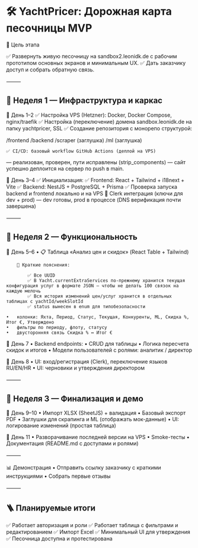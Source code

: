 # 🛠️ YachtPricer: Дорожная карта песочницы MVP

🎯 Цель этапа

✅ Развернуть живую песочницу на sandbox2.leonidk.de с рабочим прототипом основных экранов и минимальным UX.
✅ Дать заказчику доступ и собрать обратную связь.

⸻

## 📆 Неделя 1 — Инфраструктура и каркас

🔷 День 1–2
	✅ Настройка VPS (Hetzner): Docker, Docker Compose, nginx/traefik
	✅ Настройка (переключение) домена sandbox.leonidk.de на папку yachtpricer, SSL
	✅ Создание репозитория с монорепо структурой:

/frontend
/backend
/scraper (заглушка)
/ml (заглушка)

	✅ CI/CD: базовый workflow GitHub Actions (деплой на VPS)
— реализован, проверен, пути исправлены (strip_components) — сайт успешно деплоится на сервер по push в main.

🔷 День 3–4
	✅ Инициализация:
	✅ Frontend: React + Tailwind + i18next + Vite
	✅ Backend: NestJS + PostgreSQL + Prisma
	✅ Проверка запуска backend и frontend локально и на VPS
	🔷 Clerk интеграция (ключи для dev + prod) — dev готовы, prod в процессе (DNS верификация почти завершена)

⸻

## 📆 Неделя 2 — Функциональность

🔷 День 5–6
	•	📋 Таблица «Анализ цен и скидок» (React Table + Tailwind)
		
		🚀 Краткие пояснения:

			✅ Все UUID
			✅ В Yacht.currentExtraServices по-прежнему хранится текущая конфигурация услуг в формате JSON — чтобы не делать 100 связок на каждую мелочь
			✅ Вся история изменений цен/услуг хранится в отдельных таблицах с yachtId/weekSlotId
			✅ status вынесен в enum для типобезопасности

	•	колонки: Яхта, Период, Статус, Текущая, Конкуренты, ML, Скидка %, Итог €, Утверждено
	•	фильтры по периоду, флоту, статусу
	•	двусторонняя связь Скидка % ↔ Итог €

🔷 День 7
	•	Backend endpoints:
	•	CRUD для таблицы
	•	Логика пересчета скидок и итогов
	•	Модели пользователей с ролями: аналитик / директор

🔷 День 8
	•	UI: вход/регистрация (Clerk), переключение языков RU/EN/HR
	•	UI: черновики и утверждения директором

⸻

## 📆 Неделя 3 — Финализация и демо

🔷 День 9–10
	•	Импорт XLSX (SheetJS) + валидация
	•	Базовый экспорт PDF
	•	Заглушки для скрапинга и ML (отображать мок-данные)
	•	UI: логирование изменений (простая таблица)

🔷 День 11
	•	Разворачивание последней версии на VPS
	•	Smoke-тесты
	•	Документация (README.md с доступами и ролями)

⸻

📊 Демонстрация
	•	Отправить ссылку заказчику с краткими инструкциями
	•	Собрать первые отзывы

⸻

## 🪜 Планируемые итоги

✅ Работает авторизация и роли
✅ Работает таблица с фильтрами и редактированием
✅ Импорт Excel
✅ Минимальный UI для утверждения
✅ Песочница доступна и протестирована